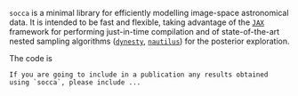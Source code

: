 ``socca`` is a minimal library for efficiently modelling image-space astronomical data. 
It is intended to be fast and flexible, taking advantage of the [`JAX`](https://github.com/google/jax) framework for performing just-in-time compilation and of state-of-the-art nested sampling algorithms ([`dynesty`](https://github.com/joshspeagle/dynesty), [`nautilus`](https://nautilus-sampler.readthedocs.io/en/latest/)) for the posterior exploration.

The code is 

```{important} 
If you are going to include in a publication any results obtained using `socca`, please include ...

```